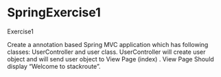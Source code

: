 # SpringExercise1
Exercise1


Create a annotation based Spring MVC application which has following classes:
 UserController and user class. 
UserController will create user object and will send user object to View Page (index) . 
 View Page Should display “Welcome <user> to stackroute”.
